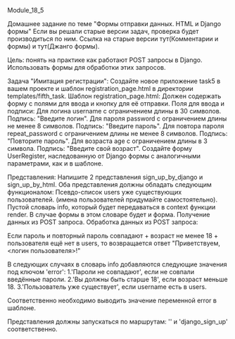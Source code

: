 Module_18_5

Домашнее задание по теме "Формы отправки данных. HTML и Django формы"
Если вы решали старые версии задач, проверка будет производиться по ним.
Ссылка на старые версии тут(Комментарии и формы) и тут(Джанго формы).

Цель: понять на практике как работают POST запросы в Django. Использовать формы для обработки этих запросов.

Задача "Имитация регистрации":
Создайте новое приложение task5 в вашем проекте и шаблон registration_page.html в директории templates/fifth_task.
Шаблон registration_page.html:
Должен содержать форму с полями для ввода и кнопку для её отправки.
Поля для ввода и подписи:
Для логина username с ограничением длины в 30 символов. Подпись: "Введите логин".
Для пароля password с ограничением длины не менее 8 символов. Подпись: "Введите пароль".
Для повтора пароля repeat_password с ограничением длины не менее 8 символов. Подпись: "Повторите пароль".
Для возраста age с ограничением длины в 3 символа. Подпись: "Введите свой возраст".
Создайте форму UserRegister, наследованную от Django формы с аналогичными параметрами, как и в шаблоне.

Представления:
Напишите 2 представления sign_up_by_django и sign_up_by_html.
Оба представления должны обладать следующим функционалом:
Псевдо-список users уже существующих пользователей. (имена пользователей придумайте самостоятельно).
Пустой словарь info, который будет передаваться в context функции render. В случае формы в этом словаре будет и форма.
Получение данных из POST запроса.
Обработка данных из POST запроса:

Если пароль и повторный пароль совпадают + возраст не менее 18 + пользователя ещё нет в users, то возвращается ответ 
"Приветствуем, <логин пользователя>!"

В следующих случаях в словарь info добавляются следующие значения под ключом 'error':
1.'Пароли не совпадают', если не совпали введённые пароли.
2.'Вы должны быть старше 18', если возраст меньше 18.
3.'Пользователь уже существует', если username есть в users.

Соответственно необходимо выводить значение переменной error в шаблоне.

Представления должны запускаться по маршрутам: '' и 'django_sign_up' соответственно.
